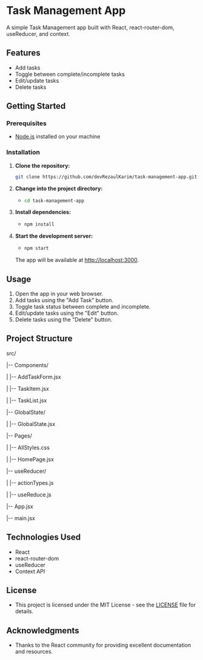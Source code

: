 # Task Management App

A simple Task Management app built with React, react-router-dom, useReducer, and context.

## Features

- Add tasks
- Toggle between complete/incomplete tasks
- Edit/update tasks
- Delete tasks

## Getting Started

### Prerequisites

- [Node.js](https://nodejs.org/) installed on your machine

### Installation

1. **Clone the repository:**

   ```bash
   git clone https://github.com/devRezaulKarim/task-management-app.git


2. **Change into the project directory:**
   - ```bash
     cd task-management-app
     ```

3. **Install dependencies:**
   - ```bash
     npm install
     ```

4. **Start the development server:**
   - ```bash
     npm start
     ```

   The app will be available at [http://localhost:3000](http://localhost:3000).

## Usage

1. Open the app in your web browser.
2. Add tasks using the "Add Task" button.
3. Toggle task status between complete and incomplete.
4. Edit/update tasks using the "Edit" button.
5. Delete tasks using the "Delete" button.

## Project Structure


src/


|-- Components/


   |   |-- AddTaskForm.jsx

   |   |-- TaskItem.jsx

   |   |-- TaskList.jsx


|-- GlobalState/

   |   |-- GlobalState.jsx 


|-- Pages/

   |   |-- AllStyles.css

   |   |-- HomePage.jsx


|-- useReducer/

   |   |-- actionTypes.js

   |   |-- useReduce.js


|-- App.jsx

|-- main.jsx



## Technologies Used

- React
- react-router-dom
- useReducer
- Context API

## License

- This project is licensed under the MIT License - see the [LICENSE](LICENSE) file for details.

## Acknowledgments

- Thanks to the React community for providing excellent documentation and resources.
